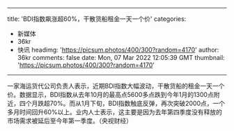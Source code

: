 
---
title: 'BDI指数飙涨超60%，干散货船租金一天一个价'
categories: 
 - 新媒体
 - 36kr
 - 快讯
headimg: 'https://picsum.photos/400/300?random=4170'
author: 36kr
comments: false
date: Mon, 07 Mar 2022 12:05:39 GMT
thumbnail: 'https://picsum.photos/400/300?random=4170'
---

<div>   
一家海运货代公司负责人表示，近期BDI指数大幅波动，干散货船的租金一天一个价。数据显示，BDI指数从去年10月的最高点5600多点跌到今年1月的1300点附近，四个月跌超70%。而从1月下旬，BDI指数触底反弹，再次突破2000点，一个多月时间回升60%以上。业内人士表示，这主要是因为去年第四季度没有释放的市场需求被延后至今年第一季度。（央视财经）  
</div>
            